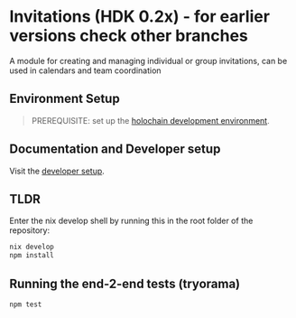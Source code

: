 # Invitations (HDK 0.2x) - for earlier versions check other branches

A module for creating and managing individual or group invitations, can be used in calendars and team coordination

## Environment Setup

> PREREQUISITE: set up the [holochain development environment](https://developer.holochain.org/docs/install/).

## Documentation and Developer setup

Visit the [developer setup](/DEV-README.md).

## TLDR

Enter the nix develop shell by running this in the root folder of the repository: 

```bash
nix develop
npm install
```

## Running the end-2-end tests (tryorama)

```bash
npm test
```
